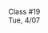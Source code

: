 <div class="lecture1">

<div class="column_date">
<p markdown="block">

Class #19 <br>
Tue, 4/07

</p>
</div>
<div class="column_materials">
<p markdown="block">



</p>
</div>

<div class="column_assign">
<p markdown="block">



</p>
</div>

</div>

